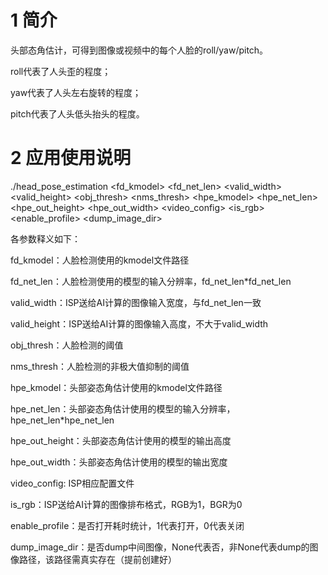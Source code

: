 # 1 简介

头部态角估计，可得到图像或视频中的每个人脸的roll/yaw/pitch。

roll代表了人头歪的程度；

yaw代表了人头左右旋转的程度；

pitch代表了人头低头抬头的程度。

# 2 应用使用说明

./head_pose_estimation <fd_kmodel> <fd_net_len> <valid_width> <valid_height> <obj_thresh> <nms_thresh> <hpe_kmodel> <hpe_net_len> <hpe_out_height> <hpe_out_width> <video_config> <is_rgb> <enable_profile> <dump_image_dir>

各参数释义如下：

fd_kmodel：人脸检测使用的kmodel文件路径

fd_net_len：人脸检测使用的模型的输入分辨率，fd_net_len*fd_net_len

valid_width：ISP送给AI计算的图像输入宽度，与fd_net_len一致

valid_height：ISP送给AI计算的图像输入高度，不大于valid_width

obj_thresh：人脸检测的阈值

nms_thresh：人脸检测的非极大值抑制的阈值

hpe_kmodel：头部姿态角估计使用的kmodel文件路径

hpe_net_len：头部姿态角估计使用的模型的输入分辨率，hpe_net_len*hpe_net_len

hpe_out_height：头部姿态角估计使用的模型的输出高度

hpe_out_width：头部姿态角估计使用的模型的输出宽度

video_config: ISP相应配置文件

is_rgb：ISP送给AI计算的图像排布格式，RGB为1，BGR为0

enable_profile：是否打开耗时统计，1代表打开，0代表关闭

dump_image_dir：是否dump中间图像，None代表否，非None代表dump的图像路径，该路径需真实存在（提前创建好）
